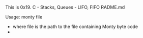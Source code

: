This is 0x19. C - Stacks, Queues - LIFO, FIFO RADME.md

Usage: monty file
- where file is the path to the file containing Monty byte code
- 

